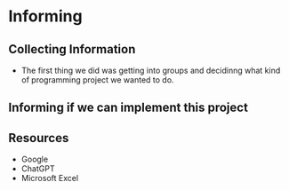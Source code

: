 # Informing 
## Collecting Information

<ul><li>The first thing we did was getting into groups and decidinng what kind of programming project we wanted to do.</li></ul>

## Informing if we can implement this project

## Resources
<ul>
<li>Google</li>
<li>ChatGPT</li>
<li>Microsoft Excel</li>

</ul>




